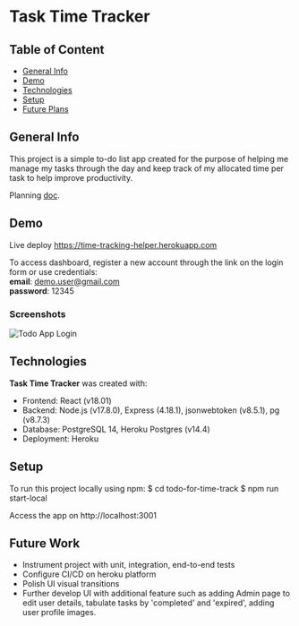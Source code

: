 # Task Time Tracker
## Table of Content
* [General Info](#general-info)
* [Demo](#demo)
* [Technologies](#technologies)
* [Setup](#setup)
* [Future Plans](#future-work)

## General Info
This project is a simple to-do list app created for the purpose of helping me manage my tasks through the day and keep track of my allocated time per task to help improve productivity.

Planning [doc](https://docs.google.com/document/d/1th8t0-3OjnLFcPw42Mge2p-lQod8g1bmhrKZyiIcigE/edit?usp=sharing). 

## Demo
Live deploy <https://time-tracking-helper.herokuapp.com>

To access dashboard, register a new account through the link on the login form or use credentials:   
**email**: demo.user@gmail.com<br>
**password**: 12345<br>

### Screenshots
![Todo App Login](https://drive.google.com/uc?export=view&id=1DhiPw2Cw0tPSrg85ZjUbj3WZNx_hlS-E/)

## Technologies
**Task Time Tracker** was created with:
* Frontend: React (v18.01)
* Backend: Node.js (v17.8.0), Express (4.18.1), jsonwebtoken (v8.5.1), pg (v8.7.3)
* Database: PostgreSQL 14, Heroku Postgres (v14.4)
* Deployment: Heroku

## Setup
To run this project locally using npm:
    $ cd todo-for-time-track
    $ npm run start-local

Access the app on http://localhost:3001

## Future Work
* Instrument project with unit, integration, end-to-end tests
* Configure CI/CD on heroku platform
* Polish UI visual transitions
* Further develop UI with additional feature such as adding Admin page to edit user details, tabulate tasks by 'completed' and 'expired', adding user profile images. 


